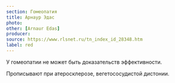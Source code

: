 ```yaml
---
section: Гомеопатия
title: Арнаур Эдас
photo:
other: [Arnaur Edas]
producer:
source: https://www.rlsnet.ru/tn_index_id_28348.htm
label: red
---
```


У гомеопатии не может быть доказательств эффективности.

Прописывают при атеросклерозе, вегетососудистой дистонии.
